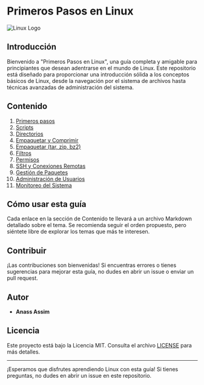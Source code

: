 # Primeros Pasos en Linux

![Linux Logo](https://c4.wallpaperflare.com/wallpaper/902/770/576/linux-tux-simple-minimalism-hd-wallpaper-preview.jpg)

## Introducción

Bienvenido a "Primeros Pasos en Linux", una guía completa y amigable para principiantes que desean adentrarse en el mundo de Linux. Este repositorio está diseñado para proporcionar una introducción sólida a los conceptos básicos de Linux, desde la navegación por el sistema de archivos hasta técnicas avanzadas de administración del sistema.

## Contenido

1. [Primeros pasos](1-Primeros%20pasos.md)
2. [Scripts](2-Scripts.md)
3. [Directorios](3-Directories.md)
4. [Empaquetar y Comprimir](4-Empaquetar%20y%20Comprimir.md)
5. [Empaquetar (tar, zip, bz2)](5-%20Empaquetar%20(tar%2Czip%2Cbz2).md)
6. [Filtros](6-%20Filtros.md)
7. [Permisos](7-%20Permisos.md)
8. [SSH y Conexiones Remotas](8-SSH%20y%20Conexiones%20Remotas.md)
9. [Gestión de Paquetes](9-Gestion%20de%20Paquetes.md)
10. [Administración de Usuarios](10-Administracion%20de%20Usuarios.md)
11. [Monitoreo del Sistema](11-Monitoreo%20del%20Sistema.md)

## Cómo usar esta guía

Cada enlace en la sección de Contenido te llevará a un archivo Markdown detallado sobre el tema. Se recomienda seguir el orden propuesto, pero siéntete libre de explorar los temas que más te interesen.

## Contribuir

¡Las contribuciones son bienvenidas! Si encuentras errores o tienes sugerencias para mejorar esta guía, no dudes en abrir un issue o enviar un pull request.

## Autor

- **Anass Assim**

## Licencia

Este proyecto está bajo la Licencia MIT. Consulta el archivo [LICENSE](LICENSE) para más detalles.

---

¡Esperamos que disfrutes aprendiendo Linux con esta guía! Si tienes preguntas, no dudes en abrir un issue en este repositorio.
